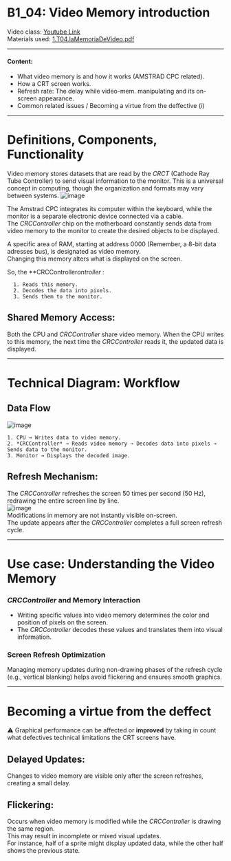 # B1_04: Video Memory introduction
Video class: [Youtube Link](https://youtu.be/ljKnt2rmpeI)  
Materials used: [ 1.T04.laMemoriaDeVideo.pdf ](https://github.com/alexandrglm/elearning_tools/blob/9fbf9fd84dfc8a0c79fb6fee964eee4361816353/z80asmmooc/contents/Course/MODULE_1%3ASprite_in_machine_Code/B01_THEORY/B01_materials/1.T03.laMagiaDelHexadecimal.pdf)
***

#### Content:  
- What video memory is and how it works (AMSTRAD CPC related).
- How a CRT screen works.
- Refresh rate: The delay while video-mem. manipulating and its on-screen appearance.
- Common related issues / Becoming a virtue from the deffective (i)
***

# Definitions, Components, Functionality
Video memory stores datasets that are read by the *CRCT* (Cathode Ray Tube Controller) to send visual information to the monitor. 
This is a universal concept in computing, though the organization and formats may vary between systems.
![image](https://github.com/user-attachments/assets/69e97767-000c-43d0-85f5-1be4374a34b7)  

The Amstrad CPC integrates its computer within the keyboard, while the monitor is a separate electronic device connected via a cable.  
The *CRCController* chip on the motherboard constantly sends data from video memory to the monitor to create the desired objects to be displayed.  

A specific area of RAM, starting at address 0000 (Remember, a 8-bit data adresses bus), is designated as video memory.  
Changing this memory alters what is displayed on the screen.  
  
So, the **CRCController*ontroller* :
      
      1. Reads this memory.
      2. Decodes the data into pixels.
      3. Sends them to the monitor. 

## Shared Memory Access:

Both the CPU and *CRCController* share video memory. When the CPU writes to this memory, the next time the *CRCController* reads it, the updated data is displayed.
***

# Technical Diagram: Workflow

## Data Flow
![image](https://github.com/user-attachments/assets/83bff7ec-ac82-4a8a-9b15-51790fec2295)  
    
    1. CPU → Writes data to video memory.  
    2. *CRCController* → Reads video memory → Decodes data into pixels → Sends data to the monitor.  
    3. Monitor → Displays the decoded image.  

## Refresh Mechanism:
The *CRCController* refreshes the screen 50 times per second (50 Hz), redrawing the entire screen line by line.  
![image](https://github.com/user-attachments/assets/f5325f00-4ea9-40b2-9533-3c6deba20765)  
Modifications in memory are not instantly visible on-screen.  
The update appears after the *CRCController* completes a full screen refresh cycle.  

***
# Use case: Understanding the Video Memory

### *CRCController* and Memory Interaction
- Writing specific values into video memory determines the color and position of pixels on the screen.  
- The *CRCController* decodes these values and translates them into visual information.  

### Screen Refresh Optimization
Managing memory updates during non-drawing phases of the refresh cycle (e.g., vertical blanking) helps avoid flickering and ensures smooth graphics.
***
# Becoming a virtue from the deffect

⚠️ Graphical performance can be affected or **improved** by taking in count what defectives technical limitations the CRT screens have.

## Delayed Updates:
Changes to video memory are visible only after the screen refreshes, creating a small delay.  


## Flickering:
Occurs when video memory is modified while the *CRCController* is drawing the same region.  
This may result in incomplete or mixed visual updates.  
For instance, half of a sprite might display updated data, while the other half shows the previous state.
